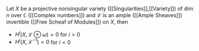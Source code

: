 Let $X$ be a projective nonsingular variety ([[Singularities]],[[Variety]]) of dim $n$ over $\mathbb{C}$ ([[Complex numbers]]) and $\mathcal{L}$ is an ample ([[Ample Sheaves]]) invertible ([[Free Scheaf of Modules]]) on $X$, then 
* $H^i(X,\mathcal{L}\otimes \omega) = 0$ for $i>0$
* $H^i(X,\mathcal{L}^{-1}) = 0$ for $i<0$